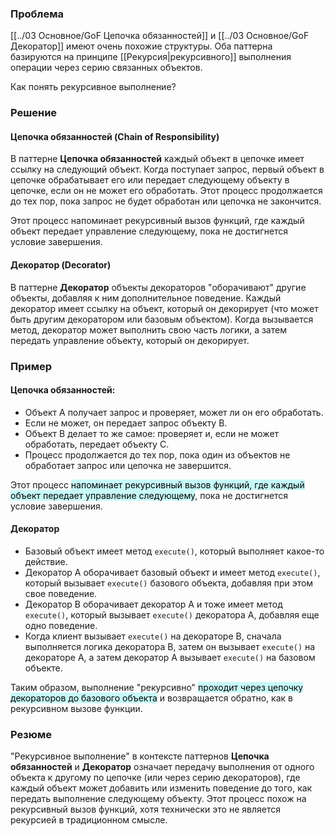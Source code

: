 ### Проблема
[[../03 Основное/GoF Цепочка обязанностей]] и [[../03 Основное/GoF Декоратор]] имеют очень похожие структуры. Оба паттерна базируются на принципе [[Рекурсия|рекурсивного]] выполнения операции через серию связанных объектов. 

Как понять рекурсивное выполнение?
### Решение 

#### Цепочка обязанностей (Chain of Responsibility)

В паттерне **Цепочка обязанностей** каждый объект в цепочке имеет ссылку на следующий объект. Когда поступает запрос, первый объект в цепочке обрабатывает его или передает следующему объекту в цепочке, если он не может его обработать. Этот процесс продолжается до тех пор, пока запрос не будет обработан или цепочка не закончится.

Этот процесс напоминает рекурсивный вызов функций, где каждый объект передает управление следующему, пока не достигнется условие завершения.

#### Декоратор (Decorator)

В паттерне **Декоратор** объекты декораторов "оборачивают" другие объекты, добавляя к ним дополнительное поведение. Каждый декоратор имеет ссылку на объект, который он декорирует (что может быть другим декоратором или базовым объектом). Когда вызывается метод, декоратор может выполнить свою часть логики, а затем передать управление объекту, который он декорирует.

### Пример

#### Цепочка обязанностей:

- Объект A получает запрос и проверяет, может ли он его обработать.
- Если не может, он передает запрос объекту B.
- Объект B делает то же самое: проверяет и, если не может обработать, передает объекту C.
- Процесс продолжается до тех пор, пока один из объектов не обработает запрос или цепочка не завершится.

Этот процесс <mark style="background: #ABF7F7A6;">напоминает рекурсивный вызов функций, где каждый объект передает управление следующему</mark>, пока не достигнется условие завершения.
#### Декоратор

- Базовый объект имеет метод `execute()`, который выполняет какое-то действие.
- Декоратор A оборачивает базовый объект и имеет метод `execute()`, который вызывает `execute()` базового объекта, добавляя при этом свое поведение.
- Декоратор B оборачивает декоратор A и тоже имеет метод `execute()`, который вызывает `execute()` декоратора A, добавляя еще одно поведение.
- Когда клиент вызывает `execute()` на декораторе B, сначала выполняется логика декоратора B, затем он вызывает `execute()` на декораторе A, а затем декоратор A вызывает `execute()` на базовом объекте.

Таким образом, выполнение "рекурсивно" <mark style="background: #ABF7F7A6;">проходит через цепочку декораторов до базового объекта</mark> и возвращается обратно, как в рекурсивном вызове функции.
### Резюме

"Рекурсивное выполнение" в контексте паттернов **Цепочка обязанностей** и **Декоратор** означает передачу выполнения от одного объекта к другому по цепочке (или через серию декораторов), где каждый объект может добавить или изменить поведение до того, как передать выполнение следующему объекту. Этот процесс похож на рекурсивный вызов функций, хотя технически это не является рекурсией в традиционном смысле.

